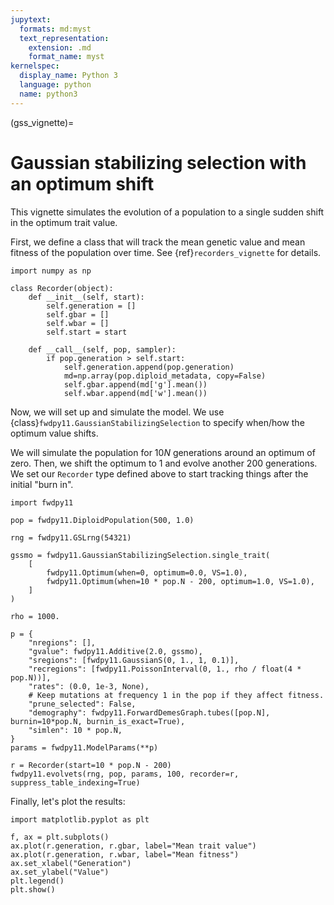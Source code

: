 ```yaml
---
jupytext:
  formats: md:myst
  text_representation:
    extension: .md
    format_name: myst
kernelspec:
  display_name: Python 3
  language: python
  name: python3
---
```


(gss_vignette)=

# Gaussian stabilizing selection with an optimum shift

This vignette simulates the evolution of a population to a single sudden shift in the optimum trait value.

First, we define a class that will track the mean genetic value and mean fitness of the population over time.
See {ref}`recorders_vignette` for details.

```{code-cell} python
import numpy as np

class Recorder(object):
    def __init__(self, start):
        self.generation = []
        self.gbar = []
        self.wbar = []
        self.start = start    
        
    def __call__(self, pop, sampler):
        if pop.generation > self.start:
            self.generation.append(pop.generation)
            md=np.array(pop.diploid_metadata, copy=False)
            self.gbar.append(md['g'].mean())
            self.wbar.append(md['w'].mean())
```

Now, we will set up and simulate the model.
We use {class}`fwdpy11.GaussianStabilizingSelection` to specify when/how the optimum value shifts.

We will simulate the population for $10N$ generations around an optimum of zero.
Then, we shift the optimum to 1 and evolve another 200 generations.
We set our `Recorder` type defined above to start tracking things after the initial "burn in".

```{code-cell} python
import fwdpy11

pop = fwdpy11.DiploidPopulation(500, 1.0)

rng = fwdpy11.GSLrng(54321)

gssmo = fwdpy11.GaussianStabilizingSelection.single_trait(
    [
        fwdpy11.Optimum(when=0, optimum=0.0, VS=1.0),
        fwdpy11.Optimum(when=10 * pop.N - 200, optimum=1.0, VS=1.0),
    ]
)

rho = 1000.

p = {
    "nregions": [],
    "gvalue": fwdpy11.Additive(2.0, gssmo),
    "sregions": [fwdpy11.GaussianS(0, 1., 1, 0.1)],
    "recregions": [fwdpy11.PoissonInterval(0, 1., rho / float(4 * pop.N))],
    "rates": (0.0, 1e-3, None),
    # Keep mutations at frequency 1 in the pop if they affect fitness.
    "prune_selected": False,
    "demography": fwdpy11.ForwardDemesGraph.tubes([pop.N], burnin=10*pop.N, burnin_is_exact=True),
    "simlen": 10 * pop.N,
}
params = fwdpy11.ModelParams(**p)

r = Recorder(start=10 * pop.N - 200)
fwdpy11.evolvets(rng, pop, params, 100, recorder=r, suppress_table_indexing=True)
```

Finally, let's plot the results:

```{code-cell} python
import matplotlib.pyplot as plt

f, ax = plt.subplots()
ax.plot(r.generation, r.gbar, label="Mean trait value")
ax.plot(r.generation, r.wbar, label="Mean fitness")
ax.set_xlabel("Generation")
ax.set_ylabel("Value")
plt.legend()
plt.show()
```

